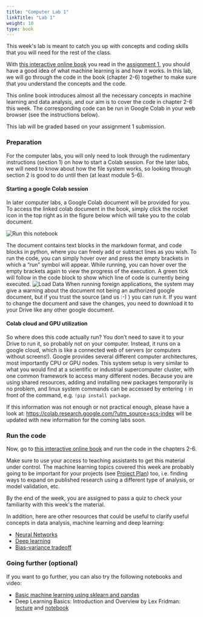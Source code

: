 ```yaml
---
title: "Computer Lab 1"
linkTitle: "Lab 1"
weight: 10
type: book
---
```

This week's lab is meant to catch you up with concepts and coding skills that you will need for the rest of the class.

With [this interactive online book](https://dmol.pub/ml/introduction.html) you read in the [assignment 1](./assignment-1), you should have a good idea of what machine learning is and how it works. In this lab, we will go through the code in the book (chapter 2-6) together to make sure that you understand the concepts and the code.

This online book introduces almost all the necessary concepts in machine learning and data analysis, and our aim is to cover the code in chapter 2-6 this week. The corresponding code can be run in Google Colab in your web browser (see the instructions below).

This lab will be graded based on your assignment 1 submission.
### Preparation

For the computer labs, you will only need to look through the rudimentary instructions (section 1) on how to start a Colab session. For the later labs, we will need to know about how the file system works, so looking through section 2 is good to do until then (at least module 5-6).

#### Starting a google Colab session

In later computer labs, a Google Colab document will be provided for you. To access the linked colab document in the book, simply click the rocket icon in the top right as in the figure below which will take you to the colab document.

![Run this notebook](../run-this-notebook.png)

The document contains text blocks in the markdown format, and code blocks in python,
where you can freely add or subtract lines as you wish. To run the code, you can simply
hover over and press the empty brackets in which a “run” symbol will appear. While running,
you can hover over the empty brackets again to view the progress of the execution. A green
tick will follow in the code block to show which line of code is currently being executed.
![Load Data](../load-data.png)
When running foreign applications, the system may give a warning about the document not
being an authorized google document, but if you trust the source (and us :-) ) you can run it.
If you want to change the document and save the changes, you need to download it to your
Drive like any other google document.

#### Colab cloud and GPU utilization
So where does this code actually run? You don’t need to save it to your Drive to run it, so
probably not on your computer. Instead, it runs on a google cloud, which is like a connected
web of servers (or computers without screens!). Google provides several different computer
architectures, most importantly CPU or GPU nodes. This system setup is very similar to
what you would find at a scientific or industrial supercomputer cluster, with one common
framework to access many different nodes. Because you are using shared resources,
adding and installing new packages temporarily is no problem, and linux system commands
can be accessed by entering `!` in front of the command, e.g. `!pip install package`.


If this information was not enough or not practical enough, please have a look at:
https://colab.research.google.com/?utm_source=scs-index
will be updated with new information for the coming labs soon.



### Run the code
Now, go to [this interactive online book](https://dmol.pub/ml/introduction.html) and run the code in the chapters 2-6.

Make sure to use your access to teaching assistants to get this material under control. The machine learning topics covered this week are probably going to be important for your projects (see [Project Plan](../../project)) too, i.e. finding ways to expand on published research using a different type of analysis, or model validation, etc.

By the end of the week, you are assigned to pass a quiz to check your familiarity with this week's the material.

In addition, here are other resources that could be useful to clarify useful concepts in data analysis, machine learning and deep learning:
- [Neural Networks](https://www.3blue1brown.com/topics/neural-networks)
- [Deep learning](https://www.nature.com/articles/nature14539)
- [Bias–variance tradeoff](https://en.wikipedia.org/wiki/Bias%E2%80%93variance_tradeoff)


### Going further (optional)
If you want to go further, you can also try the following notebooks and video:
 - [Basic machine learning using sklearn and pandas](https://colab.research.google.com/drive/1ySRFbWp70zKibCauvBV9hbbgMGhBbCLx?usp=sharing)
 - Deep Learning Basics: Introduction and Overview by Lex Fridman: [lecture](https://www.youtube.com/watch?v=O5xeyoRL95U) and [notebook](https://colab.research.google.com/github/lexfridman/mit-deep-learning/blob/master/tutorial_deep_learning_basics/deep_learning_basics.ipynb)
